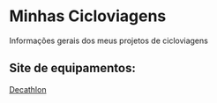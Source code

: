 # Minhas Cicloviagens
Informações gerais dos meus projetos de cicloviagens

## Site de equipamentos:
[Decathlon](https://www.decathlon.com.br/ciclismo-estrada#1)
